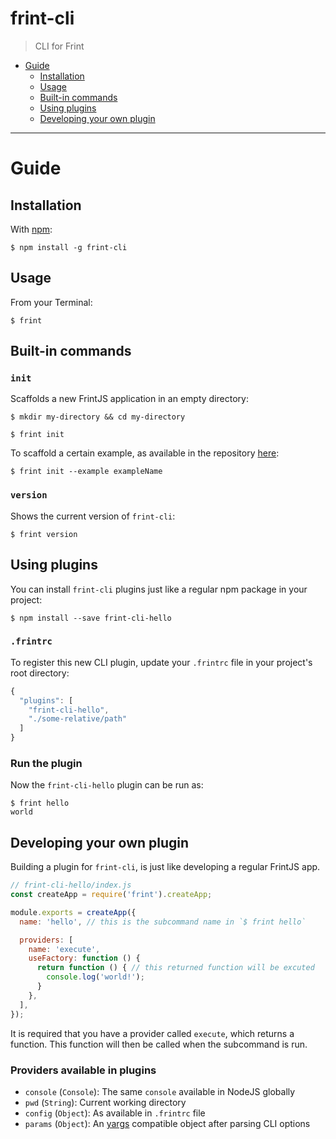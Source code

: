 # frint-cli

> CLI for Frint

<!-- MarkdownTOC autolink=true bracket=round -->

- [Guide](#guide)
  - [Installation](#installation)
  - [Usage](#usage)
  - [Built-in commands](#built-in-commands)
  - [Using plugins](#using-plugins)
  - [Developing your own plugin](#developing-your-own-plugin)

<!-- /MarkdownTOC -->

---

# Guide

## Installation

With [npm](https://www.npmjs.com/):

```
$ npm install -g frint-cli
```

## Usage

From your Terminal:

```
$ frint
```

## Built-in commands

### `init`

Scaffolds a new FrintJS application in an empty directory:

```
$ mkdir my-directory && cd my-directory

$ frint init
```

To scaffold a certain example, as available in the repository [here](https://github.com/Travix-International/frint/tree/master/examples):

```
$ frint init --example exampleName
```

### `version`

Shows the current version of `frint-cli`:

```
$ frint version
```

## Using plugins

You can install `frint-cli` plugins just like a regular npm package in your project:

```
$ npm install --save frint-cli-hello
```

### `.frintrc`

To register this new CLI plugin, update your `.frintrc` file in your project's root directory:

```js
{
  "plugins": [
    "frint-cli-hello",
    "./some-relative/path"
  ]
}
```

### Run the plugin

Now the `frint-cli-hello` plugin can be run as:

```
$ frint hello
world
```

## Developing your own plugin

Building a plugin for `frint-cli`, is just like developing a regular FrintJS app.

```js
// frint-cli-hello/index.js
const createApp = require('frint').createApp;

module.exports = createApp({
  name: 'hello', // this is the subcommand name in `$ frint hello`

  providers: [
    name: 'execute',
    useFactory: function () {
      return function () { // this returned function will be excuted
        console.log('world!');
      }
    },
  ],
});
```

It is required that you have a provider called `execute`, which returns a function. This function will then be called when the subcommand is run.

### Providers available in plugins

* `console` (`Console`): The same `console` available in NodeJS globally
* `pwd` (`String`): Current working directory
* `config` (`Object`): As available in `.frintrc` file
* `params` (`Object`): An [yargs](https://www.npmjs.com/package/yargs) compatible object after parsing CLI options
